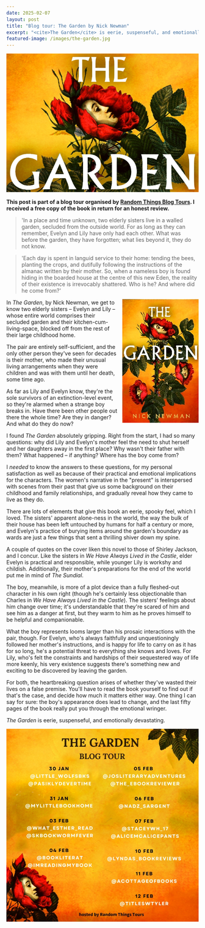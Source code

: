 ```yaml
---
date: 2025-02-07
layout: post
title: "Blog tour: The Garden by Nick Newman"
excerpt: "<cite>The Garden</cite> is eerie, suspenseful, and emotionally devastating."
featured-image: /images/the-garden.jpg
---
```


![The Garden](/images/the-garden.jpg)

**This post is part of a blog tour organised by [Random Things Blog Tours](http://randomthingsthroughmyletterbox.blogspot.com/p/services-to-publishers-authors-blog.html). I received a free copy of the book in return for an honest review.**

> 'In a place and time unknown, two elderly sisters live in a walled garden, secluded from the outside world. For as long as they can remember, Evelyn and Lily have only had each other. What was before the garden, they have forgotten; what lies beyond it, they do not know.

> 'Each day is spent in languid service to their home: tending the bees, planting the crops, and dutifully following the instructions of the almanac written by their mother. So, when a nameless boy is found hiding in the boarded house at the centre of this new Eden, the reality of their existence is irrevocably shattered. Who is he? And where did he come from?'

<img src="/images/the-garden-200.jpg" alt="The Garden" style="float: right; margin-bottom: 10px; margin-left: 10px;">

In <cite>The Garden</cite>, by Nick Newman, we get to know two elderly sisters &ndash; Evelyn and Lily &ndash; whose entire world comprises their secluded garden and their kitchen-cum-living-space, blocked off from the rest of their large childhood home.

The pair are entirely self-sufficient, and the only other person they've seen for decades is their mother, who made their unusual living arrangements when they were children and was with them until her death, some time ago.

As far as Lily and Evelyn know, they're the sole survivors of an extinction-level event, so they're alarmed when a strange boy breaks in. Have there been other people out there the whole time? Are they in danger? And what do they do now?

I found <cite>The Garden</cite> absolutely gripping. Right from the start, I had so many questions: why did Lily and Evelyn's mother feel the need to shut herself and her daughters away in the first place? Why wasn't their father with them? What happened &ndash; if anything? Where has the boy come from?

I *needed* to know the answers to these questions, for my personal satisfaction as well as because of their practical and emotional implications for the characters. The women's narrative in the "present" is interspersed with scenes from their past that give us some background on their childhood and family relationships, and gradually reveal how they came to live as they do.

There are lots of elements that give this book an eerie, spooky feel, which I loved. The sisters' apparent alone-ness in the world, the way the bulk of their house has been left untouched by humans for half a century or more, and Evelyn's practice of burying items around the garden's boundary as wards are just a few things that sent a thrilling shiver down my spine.

A couple of quotes on the cover liken this novel to those of Shirley Jackson, and I concur. Like the sisters in <cite>We Have Always Lived in the Castle</cite>, elder Evelyn is practical and responsible, while younger Lily is workshy and childish. Additionally, their mother's preparations for the end of the world put me in mind of <cite>The Sundial</cite>.

The boy, meanwhile, is more of a plot device than a fully fleshed-out character in his own right (though he's certainly less objectionable than Charles in <cite>We Have Always Lived in the Castle</cite>). The sisters' feelings about him change over time; it's understandable that they're scared of him and see him as a danger at first, but they warm to him as he proves himself to be helpful and companionable.

What the boy represents looms larger than his prosaic interactions with the pair, though. For Evelyn, who's always faithfully and unquestioningly followed her mother's instructions, and is happy for life to carry on as it has for so long, he's a potential threat to everything she knows and loves. For Lily, who's felt the constraints and hardships of their sequestered way of life more keenly, his very existence suggests there's something new and exciting to be discovered by leaving the garden.

For both, the heartbreaking question arises of whether they've wasted their lives on a false premise. You'll have to read the book yourself to find out if that's the case, and decide how much it matters either way. One thing I can say for sure: the boy's appearance does lead to change, and the last fifty pages of the book really put you through the emotional wringer. 

<cite>The Garden</cite> is eerie, suspenseful, and emotionally devastating.

![The Garden blog tour banner](/images/the-garden-banner.jpg)